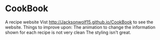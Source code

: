 # CookBook
A recipe website
Vist http://Jacksonwolf15.github.io/CookBook to see the website.
Things to improve upon:
The animation to change the information shown for each recipe is not very clean
The styling isn't great.
